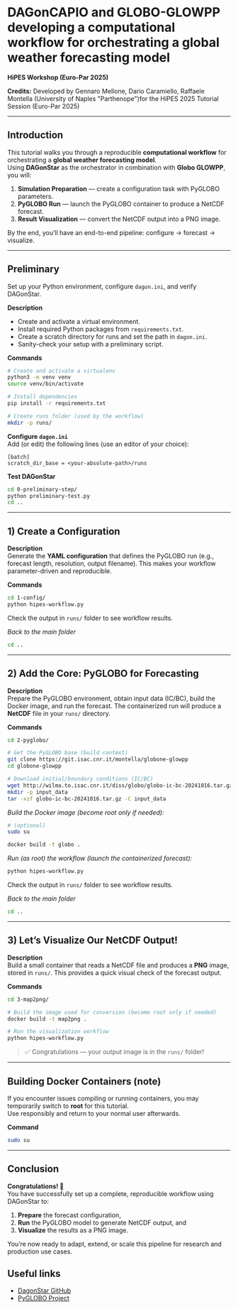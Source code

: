 # DAGonCAPIO and GLOBO-GLOWPP developing a computational workflow for orchestrating a global weather forecasting model 
**HiPES Workshop (Euro-Par 2025)**

**Credits:** Developed by Gennaro Mellone, Dario Caramiello, Raffaele Montella (University of Naples "Parthenope")for the HiPES 2025 Tutorial Session (Euro-Par 2025)

---
## Introduction
This tutorial walks you through a reproducible **computational workflow** for orchestrating a **global weather forecasting model**.  
Using **DAGonStar** as the orchestrator in combination with **Globo GLOWPP**, you will:

1. **Simulation Preparation** — create a configuration task with PyGLOBO parameters.  
2. **PyGLOBO Run** — launch the PyGLOBO container to produce a NetCDF forecast.  
3. **Result Visualization** — convert the NetCDF output into a PNG image.

By the end, you’ll have an end-to-end pipeline: configure → forecast → visualize.

---

## Preliminary

Set up your Python environment, configure `dagon.ini`, and verify DAGonStar.

**Description**  
- Create and activate a virtual environment.  
- Install required Python packages from `requirements.txt`.  
- Create a scratch directory for runs and set the path in `dagon.ini`.  
- Sanity-check your setup with a preliminary script.  

**Commands**
```bash
# Create and activate a virtualenv
python3 -m venv venv
source venv/bin/activate

# Install dependencies
pip install -r requirements.txt

# Create runs folder (used by the workflow)
mkdir -p runs/
```

**Configure `dagon.ini`**  
Add (or edit) the following lines (use an editor of your choice):
```
[batch]
scratch_dir_base = <your-absolute-path>/runs
```

**Test DAGonStar**
```bash
cd 0-preliminary-step/
python preliminary-test.py
cd ..
```

---

## 1) Create a Configuration

**Description**  
Generate the **YAML configuration** that defines the PyGLOBO run (e.g., forecast length, resolution, output filename). This makes your workflow parameter-driven and reproducible.

**Commands**
```bash
cd 1-config/
python hipes-workflow.py
```

Check the output in `runs/` folder to see workflow results.

*Back to the main folder*
```bash
cd ..
```

---

## 2) Add the Core: PyGLOBO for Forecasting

**Description**  
Prepare the PyGLOBO environment, obtain input data (IC/BC), build the Docker image, and run the forecast. The containerized run will produce a **NetCDF** file in your `runs/` directory.

**Commands**
```bash
cd 2-pyglobo/

# Get the PyGLOBO base (build context)
git clone https://git.isac.cnr.it/montella/globone-glowpp
cd globone-glowpp

# Download initial/boundary conditions (IC/BC)
wget http://wilma.to.isac.cnr.it/diss/globo/globo-ic-bc-20241016.tar.gz
mkdir -p input_data
tar -xzf globo-ic-bc-20241016.tar.gz -C input_data
```

*Build the Docker image (become root only if needed):*
```bash
# (optional)
sudo su

docker build -t globo .

```

*Run (as root) the workflow (launch the containerized forecast):*
```bash
python hipes-workflow.py
```

Check the output in `runs/` folder to see workflow results.

*Back to the main folder*
```bash
cd ..
```
---

## 3) Let’s Visualize Our NetCDF Output!

**Description**  
Build a small container that reads a NetCDF file and produces a **PNG** image, stored in `runs/`. This provides a quick visual check of the forecast output.

**Commands**
```bash
cd 3-map2png/

# Build the image used for conversion (become root only if needed)
docker build -t map2png .

# Run the visualization workflow
python hipes-workflow.py
```

> ✅ Congratulations — your output image is in the `runs/` folder!

---

## Building Docker Containers (note)
If you encounter issues compiling or running containers, you may temporarily switch to **root** for this tutorial.  
Use responsibly and return to your normal user afterwards.

**Command**
```bash
sudo su
```

---

## Conclusion
**Congratulations! 🎉**  
You have successfully set up a complete, reproducible workflow using DAGonStar to:  
1. **Prepare** the forecast configuration,  
2. **Run** the PyGLOBO model to generate NetCDF output, and  
3. **Visualize** the results as a PNG image.  

You’re now ready to adapt, extend, or scale this pipeline for research and production use cases.  


## Useful links
- [DagonStar GitHub](https://github.com/DagOnStar/dagonstar)  
- [PyGLOBO Project](https://git.isac.cnr.it/montella/globone-glowpp)  
